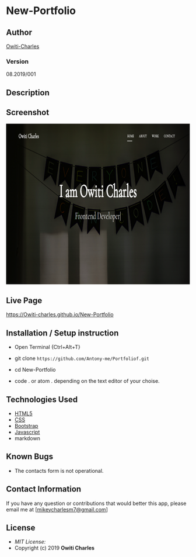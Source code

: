 # New-Portfolio

## Author

[Owiti-Charles](https://github.com/Antony-me)

### Version
08.2019/001

## Description


## Screenshot
<img src="https://raw.githubusercontent.com/Owiti-Charles/New-Portfolio/master/img/portfolio.png" width="900px" height="440px">

## Live Page 
https://Owiti-charles.github.io/New-Portfolio 


## Installation / Setup instruction
* Open Terminal {Ctrl+Alt+T}

* git clone ```https://github.com/Antony-me/Portfoliof.git```

* cd New-Portfolio

* code . or atom . depending on the text editor of your choise.

## Technologies Used

* [HTML5](https://github.com/topics/html5)
* [CSS](https://github.com/topics/css3)
* [Bootstrap](https://github.com/topics/bootstrap)
* [Javascript](https://github.com/topics/javascript)
* markdown

## Known Bugs

* The contacts form is not operational. 

## Contact Information 

If you have any question or contributions that would better this app, please email me at [mikeycharlesm7@gmail.com]

## License
* *MIT License:*
* Copyright (c) 2019 **Owiti Charles**